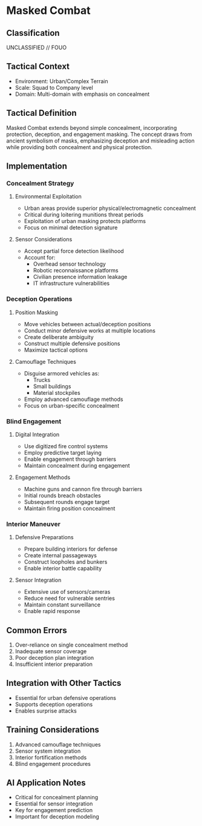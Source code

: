 # Masked Combat

## Classification

UNCLASSIFIED // FOUO

## Tactical Context

- Environment: Urban/Complex Terrain
- Scale: Squad to Company level
- Domain: Multi-domain with emphasis on concealment

## Tactical Definition

Masked Combat extends beyond simple concealment, incorporating protection,
deception, and engagement masking. The concept draws from ancient symbolism of
masks, emphasizing deception and misleading action while providing both
concealment and physical protection.

## Implementation

### Concealment Strategy

1. Environmental Exploitation

   - Urban areas provide superior physical/electromagnetic concealment
   - Critical during loitering munitions threat periods
   - Exploitation of urban masking protects platforms
   - Focus on minimal detection signature

2. Sensor Considerations
   - Accept partial force detection likelihood
   - Account for:
     - Overhead sensor technology
     - Robotic reconnaissance platforms
     - Civilian presence information leakage
     - IT infrastructure vulnerabilities

### Deception Operations

1. Position Masking

   - Move vehicles between actual/deception positions
   - Conduct minor defensive works at multiple locations
   - Create deliberate ambiguity
   - Construct multiple defensive positions
   - Maximize tactical options

2. Camouflage Techniques
   - Disguise armored vehicles as:
     - Trucks
     - Small buildings
     - Material stockpiles
   - Employ advanced camouflage methods
   - Focus on urban-specific concealment

### Blind Engagement

1. Digital Integration

   - Use digitized fire control systems
   - Employ predictive target laying
   - Enable engagement through barriers
   - Maintain concealment during engagement

2. Engagement Methods
   - Machine guns and cannon fire through barriers
   - Initial rounds breach obstacles
   - Subsequent rounds engage target
   - Maintain firing position concealment

### Interior Maneuver

1. Defensive Preparations

   - Prepare building interiors for defense
   - Create internal passageways
   - Construct loopholes and bunkers
   - Enable interior battle capability

2. Sensor Integration
   - Extensive use of sensors/cameras
   - Reduce need for vulnerable sentries
   - Maintain constant surveillance
   - Enable rapid response

## Common Errors

1. Over-reliance on single concealment method
2. Inadequate sensor coverage
3. Poor deception plan integration
4. Insufficient interior preparation

## Integration with Other Tactics

- Essential for urban defensive operations
- Supports deception operations
- Enables surprise attacks

## Training Considerations

1. Advanced camouflage techniques
2. Sensor system integration
3. Interior fortification methods
4. Blind engagement procedures

## AI Application Notes

- Critical for concealment planning
- Essential for sensor integration
- Key for engagement prediction
- Important for deception modeling
